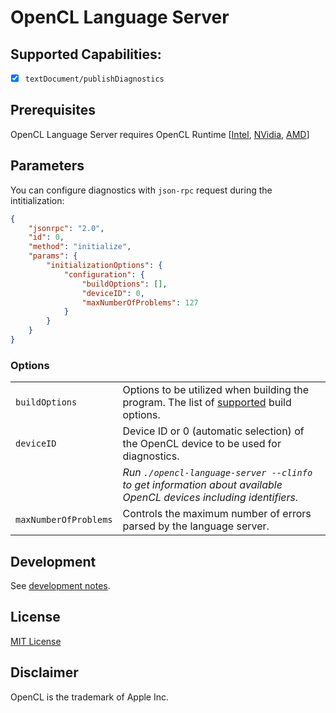# OpenCL Language Server

## Supported Capabilities:

- [x] `textDocument/publishDiagnostics`

## Prerequisites

OpenCL Language Server requires OpenCL Runtime [[Intel](https://software.intel.com/en-us/articles/opencl-drivers), [NVidia](http://www.nvidia.com/Download/index.aspx), [AMD](http://support.amd.com/en-us/download)]

## Parameters

You can configure diagnostics with `json-rpc` request during the intitialization:

```json
{
    "jsonrpc": "2.0",
    "id": 0,
    "method": "initialize",
    "params": {
        "initializationOptions": {
            "configuration": {
                "buildOptions": [],
                "deviceID": 0,
                "maxNumberOfProblems": 127
            }
        }
    }
}
```

### Options

|||
| --- | --- |
| `buildOptions` | Options to be utilized when building the program. The list of [supported](https://registry.khronos.org/OpenCL/sdk/2.1/docs/man/xhtml/clBuildProgram.html) build options. |
| `deviceID` | Device ID or 0 (automatic selection) of the OpenCL device to be used for diagnostics. |
| |  *Run `./opencl-language-server --clinfo` to get information about available OpenCL devices including identifiers.* |
| `maxNumberOfProblems` | Controls the maximum number of errors parsed by the language server. |

## Development

See [development notes](DEV.md).

## License

[MIT License](https://raw.githubusercontent.com/Galarius/opencl-language-server/main/LICENSE)

## Disclaimer

OpenCL is the trademark of Apple Inc.

